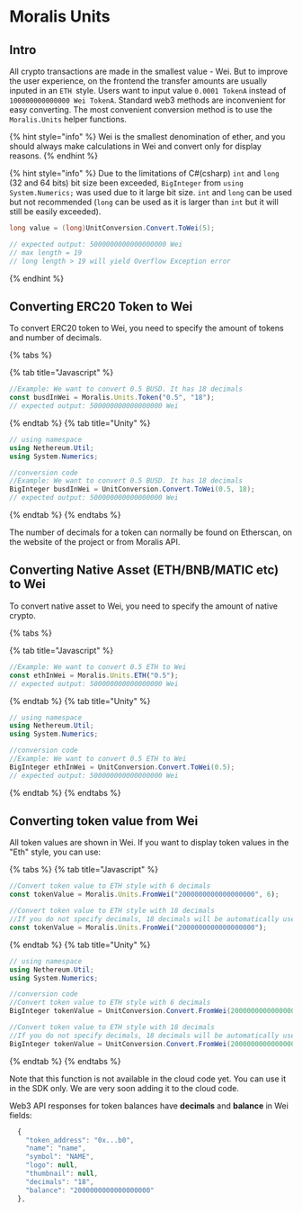 # Moralis Units

## Intro

All crypto transactions are made in the smallest value - Wei. But to improve the user experience, on the frontend the transfer amounts are usually inputed in an `ETH `style. Users want to input value `0.0001 TokenA` instead of `100000000000000 Wei TokenA`. Standard web3 methods are inconvenient for easy converting. The most convenient conversion method is to use the `Moralis.Units` helper functions.

{% hint style="info" %}
Wei is the smallest denomination of ether, and you should always make calculations in Wei and convert only for display reasons.
{% endhint %}

{% hint style="info" %}
Due to the limitations of C#(csharp) `int` and `long` (32 and 64 bits) bit size been exceeded, `BigInteger` from `using System.Numerics;` was used due to it large bit size. `int` and `long` can be used but not recommended (`long` can be used as it is larger than `int` but it will still be easily exceeded).

```csharp
long value = (long)UnitConversion.Convert.ToWei(5);

// expected output: 5000000000000000000 Wei
// max length = 19
// long length > 19 will yield Overflow Exception error
```

{% endhint %}

## Converting ERC20 Token to Wei

To convert ERC20 token to Wei, you need to specify the amount of tokens and number of decimals.

{% tabs %}

{% tab title="Javascript" %}

```javascript
//Example: We want to convert 0.5 BUSD. It has 18 decimals
const busdInWei = Moralis.Units.Token("0.5", "18");
// expected output: 500000000000000000 Wei
```

{% endtab %}
{% tab title="Unity" %}

```csharp
// using namespace
using Nethereum.Util;
using System.Numerics;

//conversion code
//Example: We want to convert 0.5 BUSD. It has 18 decimals
BigInteger busdInWei = UnitConversion.Convert.ToWei(0.5, 18);
// expected output: 500000000000000000 Wei
```

{% endtab %}
{% endtabs %}

The number of decimals for a token can normally be found on Etherscan, on the website of the project or from Moralis API.

## Converting Native Asset (ETH/BNB/MATIC etc) to Wei

To convert native asset to Wei, you need to specify the amount of native crypto.

{% tabs %}

{% tab title="Javascript" %}

```javascript
//Example: We want to convert 0.5 ETH to Wei
const ethInWei = Moralis.Units.ETH("0.5");
// expected output: 500000000000000000 Wei
```

{% endtab %}
{% tab title="Unity" %}

```csharp
// using namespace
using Nethereum.Util;
using System.Numerics;

//conversion code
//Example: We want to convert 0.5 ETH to Wei
BigInteger ethInWei = UnitConversion.Convert.ToWei(0.5);
// expected output: 500000000000000000 Wei
```

{% endtab %}
{% endtabs %}

## Converting token value from Wei

All token values are shown in Wei. If you want to display token values in the "Eth" style, you can use:

{% tabs %}
{% tab title="Javascript" %}

```javascript
//Convert token value to ETH style with 6 decimals
const tokenValue = Moralis.Units.FromWei("2000000000000000000", 6);

//Convert token value to ETH style with 18 decimals
//If you do not specify decimals, 18 decimals will be automatically used
const tokenValue = Moralis.Units.FromWei("2000000000000000000");
```

{% endtab %}
{% tab title="Unity" %}

```csharp
// using namespace
using Nethereum.Util;
using System.Numerics;

//conversion code
//Convert token value to ETH style with 6 decimals
BigInteger tokenValue = UnitConversion.Convert.FromWei(2000000000000000000,6);

//Convert token value to ETH style with 18 decimals
//If you do not specify decimals, 18 decimals will be automatically used
BigInteger tokenValue = UnitConversion.Convert.FromWei(2000000000000000000);
```

{% endtab %}
{% endtabs %}

Note that this function is not available in the cloud code yet. You can use it in the SDK only. We are very soon adding it to the cloud code.

Web3 API responses for token balances have **decimals** and **balance** in Wei fields:

```javascript
  {
    "token_address": "0x...b0",
    "name": "name",
    "symbol": "NAME",
    "logo": null,
    "thumbnail": null,
    "decimals": "18",
    "balance": "2000000000000000000"
  },
```
